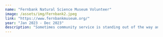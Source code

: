 ```yaml
---
name: "Fernbank Natural Science Museum Volunteer"
image: /assets/img/Fernbank2.jpeg
link: "https://www.fernbankmuseum.org/"
year: "Jan 2023 - Dec 2023"
description: "Sometimes community service is standing out of the way and waiting until you're needed. Giving, and not expecting anything in return. But I've found that volunteering at Fernbank, I am gaining a lot, maybe even more than I am giving. I spend a lot of my time communicating, be it interacting with toddlers on Toddler Day, teaching kids to do paper animal crafts on Critter day, or teaching guests about Anatomy in the rotunda - and it's a lot of learning how to communicate effectively. Seeing the confusion on their faces and thinking, ok let me try that again. It's also interesting as a common museum-goer to see some of the back end of the work that goes into setting up an exhibit, drawing people in, and how to design a great event for so many people (secret -money does matter because it means more time and manpower). It's fun to talk to people about science, and it has also been a great way to get outside the academic community and see the diversity of Atlanta - Atlanta United jerseys or recently, a banned book shirt, the disheveled parent, the hijab-wearing high schooler, 30-something parents in athleisure, high school friends etc. hearing a taste of Spanish, Chinese, and even Russian amongst the visitors."
---
```

